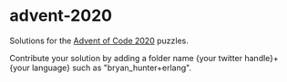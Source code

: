 # advent-2020

Solutions for the [Advent of Code 2020](https://adventofcode.com/2020) puzzles.

Contribute your solution by adding a folder name {your twitter handle}+{your language} such as "bryan_hunter+erlang".
